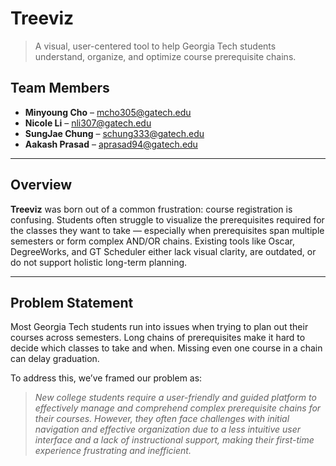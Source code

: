 # Treeviz

> A visual, user-centered tool to help Georgia Tech students understand, organize, and optimize course prerequisite chains.

## Team Members

- **Minyoung Cho** – [mcho305@gatech.edu](mailto:mcho305@gatech.edu)
- **Nicole Li** – [nli307@gatech.edu](mailto:nli307@gatech.edu)
- **SungJae Chung** – [schung333@gatech.edu](mailto:schung333@gatech.edu)
- **Aakash Prasad** – [aprasad94@gatech.edu](mailto:aprasad94@gatech.edu)


---

## Overview

**Treeviz** was born out of a common frustration: course registration is confusing. Students often struggle to visualize the prerequisites required for the classes they want to take — especially when prerequisites span multiple semesters or form complex AND/OR chains. Existing tools like Oscar, DegreeWorks, and GT Scheduler either lack visual clarity, are outdated, or do not support holistic long-term planning.

---

## Problem Statement

Most Georgia Tech students run into issues when trying to plan out their courses across semesters. Long chains of prerequisites make it hard to decide which classes to take and when. Missing even one course in a chain can delay graduation.

To address this, we’ve framed our problem as:

> *New college students require a user-friendly and guided platform to effectively manage and comprehend complex prerequisite chains for their courses. However, they often face challenges with initial navigation and effective organization due to a less intuitive user interface and a lack of instructional support, making their first-time experience frustrating and inefficient.*
